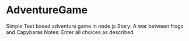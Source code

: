 # AdventureGame
Simple Text based adventure game in node.js
Story: A war between frogs and Capybaras
Notes: Enter all choices as described
